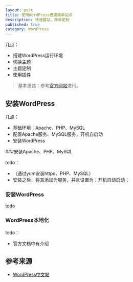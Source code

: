 ```yaml
---
layout: post
title: 使用WordPress搭建简单站点
description: 快速建站、简单定制
published: true
category: WordPress
---
```


几点：

* 搭建WordPress运行环境
* 切换主题
* 主题定制
* 使用插件

> 基本思路：参考[官方网站][WordPress中文站]进行。


## 安装WordPress

几点：

* 基础环境：Apache、PHP、MySQL
* 配置Apache服务、MySQL服务，开机自启动
* 安装WordPress

###安装Apache、PHP、MySQL

todo：

* （通过yum安装httpd、PHP、MySQL）
* 安装之后，将其添加为服务，并且设置为：开机自动启动；


### 安装WordPress

todo













### WordPress本地化

todo：

* 官方文档中有介绍






















## 参考来源

* [WordPress中文站][WordPress中文站]








[NingG]:    http://ningg.github.com  "NingG"

[WordPress中文站]:			http://cn.wordpress.org/










